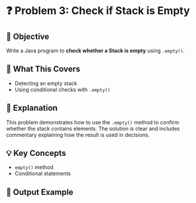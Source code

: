 # ❓ Problem 3: Check if Stack is Empty

## 📌 Objective
Write a Java program to **check whether a Stack is empty** using `.empty()`.

## 🧠 What This Covers
- Detecting an empty stack
- Using conditional checks with `.empty()`

## 📄 Explanation
This problem demonstrates how to use the `.empty()` method to confirm whether the stack contains elements. The solution is clear and includes commentary explaining how the result is used in decisions.

## 💡 Key Concepts
- `empty()` method
- Conditional statements

## 📎 Output Example
